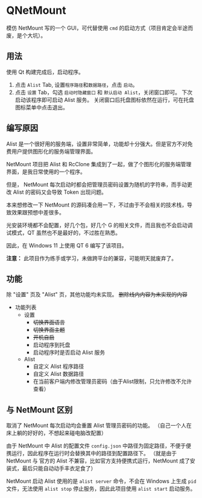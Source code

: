 # QNetMount
模仿 NetMount 写的一个 GUI，可代替使用 `cmd` 的启动方式（项目肯定会半途而废，是个大坑）。

## 用法

使用 Qt 构建完成后，启动程序。
1. 点击 `Alist` Tab, 设置`程序路径`和`数据路径`，点击 `启动`。
2. 点击 `设置` Tab，勾选 `启动时隐藏窗口` 和 `默认启动 Alist`，关闭窗口即可。
下次启动该程序即可启动 Alist 服务。
关闭窗口后托盘图标依然在运行，可在托盘图标菜单中点击退出。

## 编写原因

Alist 是一个很好用的服务端，设置非常简单，功能却十分强大。但是官方不对免费用户提供图形化的服务端管理界面。

NetMount 项目把 Alist 和 RcClone 集成到了一起，做了个图形化的服务端管理界面，是我日常使用的一个程序。

但是， NetMount 每次启动时都会把管理员密码设置为随机的字符串，而手动更改 Alist 的密码又会导致 Token 出现问题。

本来想修改一下 NetMount 的源码凑合用一下，不过由于不会相关的技术栈，导致效果跟预想中差很多。

光安装环境都不会配置，好几个包，好几个 G 的相关文件，而且我也不会启动调试模式，QT 虽然也不是最好的，不过胜在熟悉。

因此，在 Windows 11 上使用 QT 6 编写了该项目。

**注意：** 此项目作为练手或学习，未做跨平台的兼容，可能明天就废弃了。

## 功能

除 "设置" 页及 "Alist" 页，其他功能均未实现。
~~删除线内内容为未实现的内容~~

- 功能列表
    - 设置
        - ~~切换界面语言~~
        - ~~切换界面主题~~
        - ~~开机自启~~
        - 启动程序到托盘
        - 启动程序时是否启动 Alist 服务
    - Alist
        - 自定义 Alist 程序路径
        - 自定义 Alist 数据路径
        - 在当前客户端内修改管理员密码（由于Alist限制，只允许修改不允许查看）


## 与 NetMount 区别

取消了 NetMount 每次启动均会重置 Alist 管理员密码的功能。
（自己一个人在床上躺的好好的，不想起来碰电脑改配置）

由于 NetMount 中 Alist 的配置文件 `config.json` 中路径为固定路径，不便于便携运行，因此程序在运行时会替换其中的路径到配置路径下。
（就是由于 NetMount 与 官方的 Alist 不兼容，比如官方支持便携式运行，NetMount 成了安装式，最后只能自动动手丰衣足食了）

NetMount 启动 Alist 使用的是 `alist server` 命令，不会在 Windows 上生成 `pid` 文件，无法使用 `alist stop` 停止服务，因此此项目使用 `alist start` 启动服务。
